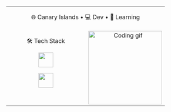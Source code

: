 <table align="center" border="0" cellspacing="0" cellpadding="10">
  <!-- Caja de arriba -->
  <tr>
    <td colspan="2" valign="center" align="center">
      <p>🌐 Canary Islands • 💻 Dev • 🌱 Learning</p>
    </td>
  </tr>

  <!-- Caja del medio -->
  <tr>
    <!-- Columna izquierda: tech stack -->
    <td valign="top" align="center" width="50%">
      <p>🛠️ Tech Stack</p>
      <p>
        <img src="https://skillicons.dev/icons?i=js,ts,py,cpp,html,css" height="40"/>
      </p>
      <p>
        <img src="https://skillicons.dev/icons?i=rust,tailwind,bash,figma,astro,git" height="40"/>
      </p>
    </td>
    <!-- Columna derecha: imagen -->
    <td valign="middle" align="center" width="50%">
      <img src="https://i.pinimg.com/originals/35/49/be/3549beaae0ba185e62d53e57144caa0d.gif" height="200" alt="Coding gif"/>
    </td>
  </tr>
</table>
